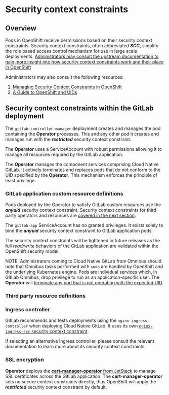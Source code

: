 # Security context constraints

## Overview

Pods in OpenShift receive permissions based on their security context
constraints. Security context constraints, often abbreviated _**SCC**_,
simplify the role based access control mechanism for use in large scale
deployments. [Administrators may consult the upstream documentation to gain more insight into how security context constraints work and their place in OpenShift](https://docs.openshift.com/container-platform/4.9/authentication/managing-security-context-constraints.html)

Administrators may also consult the following resources:

1. [Managing Security Context Constraints in OpenShift](https://www.openshift.com/blog/managing-sccs-in-openshift)
1. [A Guide to OpenShift and UIDs](https://www.openshift.com/blog/a-guide-to-openshift-and-uids)

## Security context constraints within the GitLab deployment

The `gitlab-controller-manager` deployment creates and manages the pod
containing the **Operator** processes. This and any other pod it creates and
manages run with the _**restricted**_ security context constraint.

The **Operator** uses a ServiceAccount with robust permissions allowing it
to manage all resources required by the GitLab application.

The **Operator** manages the component services comprising Cloud Native
GitLab. It actively terminates and replaces pods that do not conform to the
UID specified by the **Operator**. This mechanism enforces the principle of
least privilege.

### GitLab application custom resource definitions

Pods deployed by the Operator to satisfy GitLab custom resources use the
_**anyuid**_ security context constraint. Security context constraints for
third party operators and resources are [covered in the next section](#third-party-resource-definitions).

The `gitlab-app` ServiceAccount has no granted privileges. It exists solely
to bind the _**anyuid**_ security context constraint to GitLab application
pods.

The security context constraints will be tightened in future releases as the
full _read/write_ behaviors of the GitLab application are validated within
the OpenShift security model.

NOTE:
Administrators coming to Cloud Native GitLab from Omnibus should note that
Omnibus tasks performed with `sudo` are handled by OpenShift and the
underlying Kubernetes engine. Pods are individual services which, in GitLab
Omnibus, drop privilege to run as an application-specific user. The
**Operator** will [terminate any pod that is not operating with the expected UID](#security-context-constraints-within-the-gitlab-deployment).

### Third party resource definitions

### Ingress controller

GitLab recommends and tests deployments using the
`nginx-ingress-controller` when deploying Cloud Native GitLab. It uses its
own [`nginx-ingress-scc` security context constraint](https://gitlab.com/gitlab-org/cloud-native/gitlab-operator/-/blob/master/deploy/chart/templates/openshift/scc.yaml).

If selecting an alternative Ingress controller, please consult the relevant
documentation to learn more about its security context constraints.

### SSL encryption

**Operator** deploys the [**cert-manager-operator** from JetStack](https://cert-manager.io/docs/installation/supported-releases/)
to manage SSL certificates across the GitLab application. The
**cert-manager-operator** sets no secure context constraints directly, thus
OpenShift will apply the _**restricted**_ security context constraint by
default.
